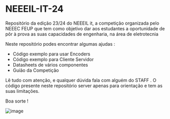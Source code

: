 # NEEEIL-IT-24

Repositório da edição 23/24 do NEEEIL it, a competição organizada pelo NEEEC FEUP que tem como objetivo dar aos estudantes a oportunidade de pôr à prova as suas capacidades de engenharia, na área de eletrotecnia

Neste repositório podes encontrar algumas ajudas :  
- Código exemplo para usar Encoders
- Código exemplo para Cliente Servidor
- Datasheets de vários componentes
- Guião da Competição

Lê tudo com atenção, e qualquer dúvida fala com alguém do STAFF . O código presente neste repositório server apenas para orientação e tem as suas limitações.

Boa sorte ! 

![image](https://github.com/NEEECFEUP/NEEEIL-IT-24/assets/56399975/61d8c48a-290d-4ce7-a2c6-6ca2ea7a83f0)
